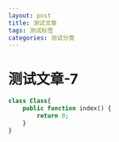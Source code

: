 ```yaml
---
layout: post
title: 测试文章
tags: 测试标签
categories: 测试分类
---
```


<div class="toc"></div>

# 测试文章-7

```php
class Class{
	public function index() {
		return 0;
	}
}
```